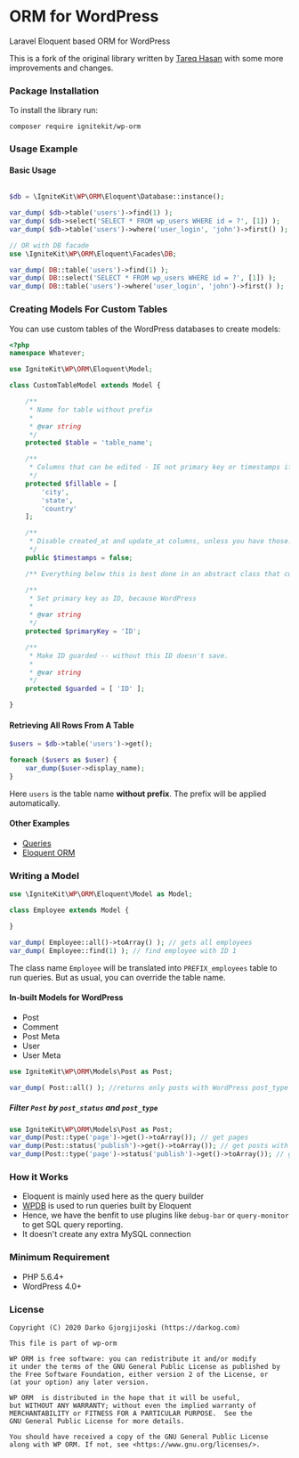 # ORM for WordPress

Laravel Eloquent based ORM for WordPress

This is a fork of the original library written by [Tareq Hasan](https://tareq.co) with some more improvements and changes. 

 
### Package Installation

To install the library run:

```
composer require ignitekit/wp-orm
```

### Usage Example

#### Basic Usage 

```php

$db = \IgniteKit\WP\ORM\Eloquent\Database::instance();

var_dump( $db->table('users')->find(1) );
var_dump( $db->select('SELECT * FROM wp_users WHERE id = ?', [1]) );
var_dump( $db->table('users')->where('user_login', 'john')->first() );

// OR with DB facade
use \IgniteKit\WP\ORM\Eloquent\Facades\DB;

var_dump( DB::table('users')->find(1) );
var_dump( DB::select('SELECT * FROM wp_users WHERE id = ?', [1]) );
var_dump( DB::table('users')->where('user_login', 'john')->first() );
```

### Creating Models For Custom Tables
You can use custom tables of the WordPress databases to create models:

```php
<?php
namespace Whatever;

use IgniteKit\WP\ORM\Eloquent\Model;

class CustomTableModel extends Model {

    /**
     * Name for table without prefix
     *
     * @var string
     */
    protected $table = 'table_name';

    /**
     * Columns that can be edited - IE not primary key or timestamps if being used
     */
    protected $fillable = [
        'city',
        'state',
        'country'
    ];

    /**
     * Disable created_at and update_at columns, unless you have those.
     */
    public $timestamps = false;

    /** Everything below this is best done in an abstract class that custom tables extend */

    /**
     * Set primary key as ID, because WordPress
     *
     * @var string
     */
    protected $primaryKey = 'ID';

    /**
     * Make ID guarded -- without this ID doesn't save.
     *
     * @var string
     */
    protected $guarded = [ 'ID' ];

}
```

#### Retrieving All Rows From A Table

```php
$users = $db->table('users')->get();

foreach ($users as $user) {
    var_dump($user->display_name);
}
```

Here `users` is the table name **without prefix**. The prefix will be applied automatically.


#### Other Examples

 - [Queries](http://laravel.com/docs/5.0/queries)
 - [Eloquent ORM](http://laravel.com/docs/5.0/eloquent)

### Writing a Model

```php
use \IgniteKit\WP\ORM\Eloquent\Model as Model;

class Employee extends Model {

}

var_dump( Employee::all()->toArray() ); // gets all employees
var_dump( Employee::find(1) ); // find employee with ID 1
```
The class name `Employee` will be translated into `PREFIX_employees` table to run queries. But as usual, you can override the table name.

#### In-built Models for WordPress

- Post
- Comment
- Post Meta
- User
- User Meta


```php
use IgniteKit\WP\ORM\Models\Post as Post;

var_dump( Post::all() ); //returns only posts with WordPress post_type "post"
```

##### Filter `Post` by `post_status` and `post_type`
```php
use IgniteKit\WP\ORM\Models\Post as Post;
var_dump(Post::type('page')->get()->toArray()); // get pages
var_dump(Post::status('publish')->get()->toArray()); // get posts with publish status
var_dump(Post::type('page')->status('publish')->get()->toArray()); // get pages with publish status
```

### How it Works

 - Eloquent is mainly used here as the query builder
 - [WPDB](http://codex.wordpress.org/Class_Reference/wpdb) is used to run queries built by Eloquent
 - Hence, we have the benfit to use plugins like `debug-bar` or `query-monitor` to get SQL query reporting.
 - It doesn't create any extra MySQL connection


### Minimum Requirement
 - PHP 5.6.4+
 - WordPress 4.0+

### License

```
Copyright (C) 2020 Darko Gjorgjijoski (https://darkog.com)

This file is part of wp-orm

WP ORM is free software: you can redistribute it and/or modify
it under the terms of the GNU General Public License as published by
the Free Software Foundation, either version 2 of the License, or
(at your option) any later version.

WP ORM  is distributed in the hope that it will be useful,
but WITHOUT ANY WARRANTY; without even the implied warranty of
MERCHANTABILITY or FITNESS FOR A PARTICULAR PURPOSE.  See the
GNU General Public License for more details.

You should have received a copy of the GNU General Public License
along with WP ORM. If not, see <https://www.gnu.org/licenses/>.
```
